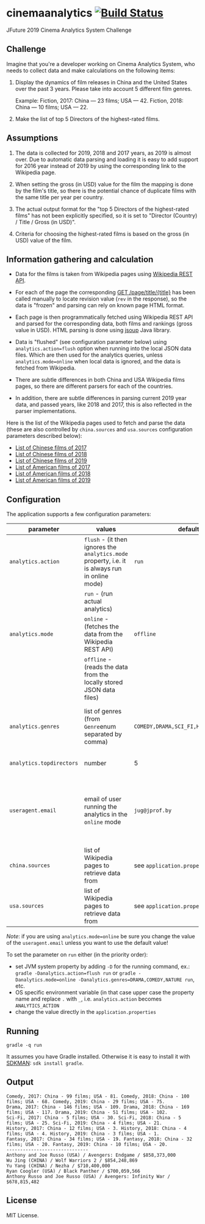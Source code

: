 # cinemaanalytics [![Build Status](https://travis-ci.org/zshamrock/cinemaanalytics.svg?branch=master)](https://travis-ci.org/zshamrock/cinemaanalytics) 

JFuture 2019 Cinema Analytics System Challenge

## Challenge

Imagine that you're a developer working on Cinema Analytics System, who needs to collect data and make calculations on the following items:
 
1. Display the dynamics of film releases in China and the United States over the past 3 years. Please take into account 5 different film genres.
 
   Example:
   Fiction, 2017: China — 23 films; USA — 42. Fiction, 2018: China — 10 films; USA — 22.
 
2. Make the list of top 5 Directors of the highest-rated films.

## Assumptions

1. The data is collected for 2019, 2018 and 2017 years, as 2019 is almost over.
Due to automatic data parsing and loading it is easy to add support for 2016 year instead of 2019 by using the corresponding 
link to the Wikipedia page.

2. When setting the gross (in USD) value for the film the mapping is done by the film's title, so there is the potential 
chance of duplicate films with the same title per year per country.

3. The actual output format for the "top 5 Directors of the highest-rated films" has not been explicitly specified, so 
it is set to "Director (Country) / Title / Gross (in USD)".

4. Criteria for choosing the highest-rated films is based on the gross (in USD) value of the film.

## Information gathering and calculation

- Data for the films is taken from Wikipedia pages using [Wikipedia REST API](https://en.wikipedia.org/api/rest_v1/).

- For each of the page the corresponding [GET /page/title/{title}](https://en.wikipedia.org/api/rest_v1/#/Page%20content/get_page_title__title_)
has been called manually to locate revision value (`rev` in the response), so the data is "frozen" and parsing can rely on known page HTML format.

- Each page is then programmatically fetched using Wikipedia REST API and parsed for the corresponding data, both films 
and rankings (gross value in USD). HTML parsing is done using [jsoup](https://jsoup.org/) Java library.

- Data is "flushed" (see configuration parameter below) using `analytics.action=flush` option when running into the local
JSON data files. Which are then used for the analytics queries, unless `analytics.mode=online` when local data is ignored, 
and the data is fetched from Wikipedia.

- There are subtle differences in both China and USA Wikipedia films pages, so there are different parsers for each of the countries.

- In addition, there are subtle differences in parsing current 2019 year data, and passed years, like 2018 and 2017, this is
also reflected in the parser implementations.

Here is the list of the Wikipedia pages used to fetch and parse the data (these are also controlled by `china.sources` and `usa.sources` 
configuration parameters described below):

- [List of Chinese films of 2017](https://en.wikipedia.org/wiki/List_of_Chinese_films_of_2017)
- [List of Chinese films of 2018](https://en.wikipedia.org/wiki/List_of_Chinese_films_of_2018)
- [List of Chinese films of 2019](https://en.wikipedia.org/wiki/List_of_Chinese_films_of_2019)
- [List of American films of 2017](https://en.wikipedia.org/wiki/List_of_American_films_of_2017)
- [List of American films of 2018](https://en.wikipedia.org/wiki/List_of_American_films_of_2018)
- [List of American films of 2019](https://en.wikipedia.org/wiki/List_of_American_films_of_2019)

## Configuration

The application supports a few configuration parameters:

|parameter| values | default | description |
|---------|--------|---------|-------------|
|`analytics.action`| `flush` - (it then ignores the `analytics.mode` property, i.e. it is always run in online mode)|`run`|action to run|
|                  | `run` - (run actual analytics)                                                                |     |
|`analytics.mode`  | `online` - (fetches the data from the Wikipedia REST API)| `offline` | either read local data or remote |              
|                  | `offline` - (reads the data from the locally stored JSON data files)|  |                                  |
|`analytics.genres`| list of genres (from `Genre`enum separated by comma) | `COMEDY,DRAMA,SCI_FI,HISTORY,FANTASY`| genres to use in the dynamics of film releases analytics |
|`analytics.topdirectors`| number | 5 | number of top directors |
|`useragent.email`| email of user running the analytics in the `online` mode | `jug@jprof.by` | Wikipedia REST API requires to set the contact information in the `User-Agent` header |
|`china.sources`| list of Wikipedia pages to retrieve data from | see `application.properties` | list of china films pages in Wikipedia |
|`usa.sources`| list of Wikipedia pages to retrieve data from | see `application.properties` | list of usa films pages in Wikipedia |

*Note*: if you are using `analytics.mode=online` be sure you change the value of the `useragent.email` unless you want to use the default value!

To set the parameter on `run` either (in the priority order):

- set JVM system property by adding `-D` for the running command, ex.: `gradle -Danalytics.action=flush run` 
or `gradle -Danalytics.mode=online -Danalytics.genres=DRAMA,COMEDY,NATURE run`, etc.
- OS specific environment variable (in that case upper case the property name and replace `.` with `_`, 
i.e. `analytics.action` becomes `ANALYTICS_ACTION`
- change the value directly in the `application.properties`
          
## Running

```
gradle -q run
```

It assumes you have Gradle installed. Otherwise it is easy to install it with [SDKMAN](https://sdkman.io/): `sdk install gradle`.

## Output

```
Comedy, 2017: China - 99 films; USA - 81. Comedy, 2018: China - 100 films; USA - 68. Comedy, 2019: China - 29 films; USA - 75.
Drama, 2017: China - 146 films; USA - 109. Drama, 2018: China - 169 films; USA - 117. Drama, 2019: China - 51 films; USA - 102.
Sci-Fi, 2017: China - 5 films; USA - 30. Sci-Fi, 2018: China - 5 films; USA - 25. Sci-Fi, 2019: China - 4 films; USA - 21.
History, 2017: China - 12 films; USA - 3. History, 2018: China - 4 films; USA - 4. History, 2019: China - 3 films; USA - 1.
Fantasy, 2017: China - 34 films; USA - 19. Fantasy, 2018: China - 32 films; USA - 20. Fantasy, 2019: China - 10 films; USA - 20.
------------------------------
Anthony and Joe Russo (USA) / Avengers: Endgame / $858,373,000
Wu Jing (CHINA) / Wolf Warriors 2 / $854,248,869
Yu Yang (CHINA) / Nezha / $710,400,000
Ryan Coogler (USA) / Black Panther / $700,059,566
Anthony Russo and Joe Russo (USA) / Avengers: Infinity War / $678,815,482
```

## License

MIT License.